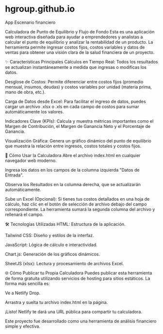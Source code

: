 # hgroup.github.io
App Escenario financiero

Calculadora de Punto de Equilibrio y Flujo de Fondo
Esta es una aplicación web interactiva diseñada para ayudar a emprendedores y analistas a calcular el punto de equilibrio y analizar la rentabilidad de un producto. La herramienta permite ingresar costos fijos, costos variables y datos de ventas para obtener una visión clara de la salud financiera de un proyecto.

✨ Características Principales
Cálculos en Tiempo Real: Todos los resultados se actualizan instantáneamente a medida que ingresas o modificas los datos.

Desglose de Costos: Permite diferenciar entre costos fijos (promedio mensual, insumos, deudas) y costos variables por unidad (materia prima, mano de obra, etc.).

Carga de Datos desde Excel: Para facilitar el ingreso de datos, puedes cargar un archivo .xlsx o .xls en cada campo de costos para sumar automáticamente los valores.

Indicadores Clave (KPIs): Calcula y muestra métricas importantes como el Margen de Contribución, el Margen de Ganancia Neto y el Porcentaje de Ganancia.

Visualización Gráfica: Genera un gráfico dinámico del punto de equilibrio que muestra la relación entre ingresos, costos totales y costos fijos.

🚀 Cómo Usar la Calculadora
Abre el archivo index.html en cualquier navegador web moderno.

Ingresa los datos en los campos de la columna izquierda "Datos de Entrada".

Observa los Resultados en la columna derecha, que se actualizarán automáticamente.

Sube un Excel (Opcional): Si tienes tus costos detallados en una hoja de cálculo, haz clic en el botón de selección de archivo debajo del campo correspondiente. La herramienta sumará la segunda columna del archivo y rellenará el campo.

🛠️ Tecnologías Utilizadas
HTML: Estructura de la aplicación.

Tailwind CSS: Diseño y estilos de la interfaz.

JavaScript: Lógica de cálculo e interactividad.

Chart.js: Generación de los gráficos dinámicos.

SheetJS (xlsx): Lectura y procesamiento de archivos Excel.

🌐 Cómo Publicar tu Propia Calculadora
Puedes publicar esta herramienta de forma gratuita utilizando servicios de hosting para sitios estáticos. La forma más sencilla es:

Ve a Netlify Drop.

Arrastra y suelta tu archivo index.html en la página.

¡Listo! Netlify te dará una URL pública para compartir tu calculadora.

Este proyecto fue desarrollado como una herramienta de análisis financiero simple y efectiva.
